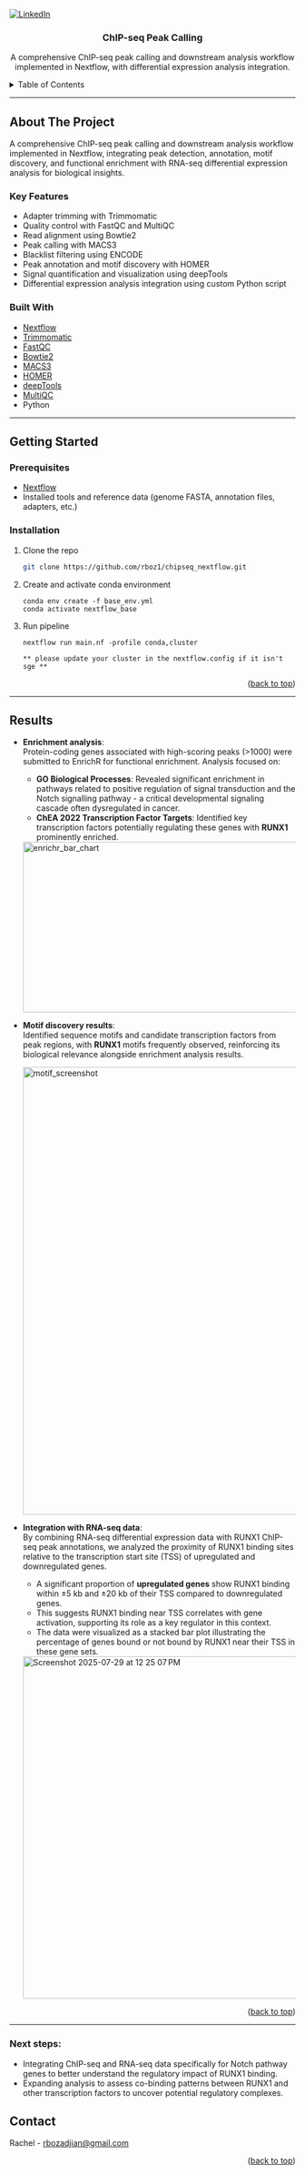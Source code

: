 <!-- PROJECT SHIELDS -->
<!--
*** I'm using markdown "reference style" links for readability.
*** Reference links are enclosed in brackets [ ] instead of parentheses ( ).
*** See the bottom of this document for the declaration of the reference variables
*** for contributors-url, forks-url, etc. This is an optional, concise syntax you may use.
*** https://www.markdownguide.org/basic-syntax/#reference-style-links
-->
[![LinkedIn][linkedin-shield]][linkedin-url]

<!-- PROJECT LOGO -->
  <h3 align="center">ChIP-seq Peak Calling</h3>

  <p align="center">
    A comprehensive ChIP-seq peak calling and downstream analysis workflow implemented in Nextflow, with differential expression analysis integration.
  </p>
</div>



<!-- TABLE OF CONTENTS -->
<details>
  <summary>Table of Contents</summary>
  <ol>
    <li>
      <a href="#about-the-project">About The Script</a>
      <ul>
        <li><a href="#built-with">Built With</a></li>
      </ul>
    </li>
    <li>
      <a href="#getting-started">Getting Started</a>
      <ul>
        <li><a href="#prerequisites">Prerequisites</a></li>
        <li><a href="#installation">Installation</a></li>
      </ul>
    </li>
    <li><a href="#results">Results</a></li> 
    <li><a href="#contact">Contact</a></li>
  </ol>
</details>

---

## About The Project

A comprehensive ChIP-seq peak calling and downstream analysis workflow implemented in Nextflow, integrating peak detection, annotation, motif discovery, and functional enrichment with RNA-seq differential expression analysis for biological insights.

### Key Features

- Adapter trimming with Trimmomatic  
- Quality control with FastQC and MultiQC  
- Read alignment using Bowtie2  
- Peak calling with MACS3  
- Blacklist filtering using ENCODE
- Peak annotation and motif discovery with HOMER  
- Signal quantification and visualization using deepTools
- Differential expression analysis integration using custom Python script

### Built With

- [Nextflow](https://www.nextflow.io/)
- [Trimmomatic](http://www.usadellab.org/cms/?page=trimmomatic)
- [FastQC](https://www.bioinformatics.babraham.ac.uk/projects/fastqc/)
- [Bowtie2](http://bowtie-bio.sourceforge.net/bowtie2/index.shtml)
- [MACS3](https://github.com/macs3-project/MACS)
- [HOMER](http://homer.ucsd.edu/homer/)
- [deepTools](https://deeptools.readthedocs.io/)
- [MultiQC](https://multiqc.info/)
- Python

---

## Getting Started

### Prerequisites

- [Nextflow](https://www.nextflow.io/)
- Installed tools and reference data (genome FASTA, annotation files, adapters, etc.)

### Installation

1. Clone the repo
   ```sh
   git clone https://github.com/rboz1/chipseq_nextflow.git
2. Create and activate conda environment 
   ```
   conda env create -f base_env.yml
   conda activate nextflow_base
3. Run pipeline
   ```
   nextflow run main.nf -profile conda,cluster

   ** please update your cluster in the nextflow.config if it isn't sge **
<p align="right">(<a href="#readme-top">back to top</a>)</p>

---

## Results

- **Enrichment analysis**:  
  Protein-coding genes associated with high-scoring peaks (>1000) were submitted to EnrichR for functional enrichment. Analysis focused on:  
  - **GO Biological Processes**: Revealed significant enrichment in pathways related to positive regulation of signal transduction and the Notch signalling pathway - a critical developmental signaling cascade often dysregulated in cancer.
  - **ChEA 2022 Transcription Factor Targets**: Identified key transcription factors potentially regulating these genes with **RUNX1** prominently enriched.
    
  <img width="806" height="300" alt="enrichr_bar_chart" src="https://github.com/user-attachments/assets/1577aedf-85b4-490e-ad24-784f1afdfb5b" />

- **Motif discovery results**:  
  Identified sequence motifs and candidate transcription factors from peak regions, with **RUNX1** motifs frequently observed, reinforcing its biological relevance alongside enrichment analysis results.
  
  <img width="1507" height="787" alt="motif_screenshot" src="https://github.com/user-attachments/assets/a7c0b47d-09af-42ba-a0f3-f93fdf25dc2e" />

- **Integration with RNA-seq data**:  
  By combining RNA-seq differential expression data with RUNX1 ChIP-seq peak annotations, we analyzed the proximity of RUNX1 binding sites relative to the transcription start site (TSS) of upregulated and downregulated genes.  
  - A significant proportion of **upregulated genes** show RUNX1 binding within ±5 kb and ±20 kb of their TSS compared to downregulated genes.  
  - This suggests RUNX1 binding near TSS correlates with gene activation, supporting its role as a key regulator in this context.  
  - The data were visualized as a stacked bar plot illustrating the percentage of genes bound or not bound by RUNX1 near their TSS in these gene sets.
    
  <img width="824" height="602" alt="Screenshot 2025-07-29 at 12 25 07 PM" src="https://github.com/user-attachments/assets/d8044c2e-2d4d-45d3-873d-965a6153c5c1" />
  <p align="right">(<a href="#readme-top">back to top</a>)</p>
---

### Next steps:

- Integrating ChIP-seq and RNA-seq data specifically for Notch pathway genes to better understand the regulatory impact of RUNX1 binding.  
- Expanding analysis to assess co-binding patterns between RUNX1 and other transcription factors to uncover potential regulatory complexes.  

<!-- CONTACT -->
## Contact

Rachel - rbozadjian@gmail.com

<p align="right">(<a href="#readme-top">back to top</a>)</p>

<!-- MARKDOWN LINKS & IMAGES -->
<!-- https://www.markdownguide.org/basic-syntax/#reference-style-links -->
[linkedin-shield]: https://img.shields.io/badge/-LinkedIn-black.svg?style=for-the-badge&logo=linkedin&colorB=555
[linkedin-url]: www.linkedin.com/in/rachel-bozadjian-203999109
